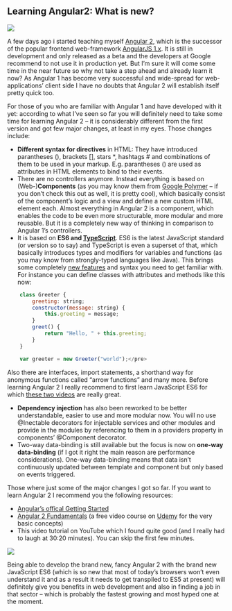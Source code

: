 ## Learning Angular2: What is new?

![](assets/img/angular2_logo.png)

A few days ago i started teaching myself [Angular 2](http://angular.io), which is the successor of the popular frontend web-framework [AngularJS 1.x](https://angularjs.org/). It is still in development and only released as a beta and the developers at Google recommend to not use it in production yet. But I’m sure it will come some time in the near future so why not take a step ahead and already learn it now? As Angular 1 has become very successful and wide-spread for web-applications’ client side I have no doubts that Angular 2 will establish itself pretty quick too.

For those of you who are familiar with Angular 1 and have developed with it yet: according to what I’ve seen so far you will definitely need to take some time for learning Angular 2 – it is considerably different from the first version and got few major changes, at least in my eyes. Those changes include:

*   **Different syntax for directives** in HTML: They have introduced parantheses (), brackets [], stars *, hashtags # and combinations of them to be used in your markup. E.g. parantheses () are used as attributes in HTML elements to bind to their events.
*   There are no controllers anymore. Instead everything is based on (Web-)**Components** (as you may know them from [Google Polymer](https://www.polymer-project.org/1.0/) – if you don’t check this out as well, it is pretty cool), which basically consist of the component’s logic and a view and define a new custom HTML element each. Almost everything in Angular 2 is a component, which enables the code to be even more structurable, more modular and more reusable. But it is a completely new way of thinking in comparison to Angular 1’s controllers.
*   It is based on **ES6 and [TypeScript](http://www.typescriptlang.org/)**. ES6 is the latest JavaScript standard (or version so to say) and TypeScript is even a superset of that, which basically introduces types and modifiers for variables and functions (as you may know from strongly-typed languages like Java). This brings some completely [new features](https://github.com/lukehoban/es6features) and syntax you need to get familiar with. For instance you can define classes with attributes and methods like this now:
```javascript
    class Greeter {
        greeting: string;
        constructor(message: string) {
            this.greeting = message;
        }
        greet() {
            return "Hello, " + this.greeting;
        }
    }

    var greeter = new Greeter("world");</pre>
```

Also there are interfaces, import statements, a shorthand way for anonymous functions called “arrow functions” and many more. Before learning Angular 2 I really recommend to first learn JavaScript ES6 for which [these two videos](https://www.youtube.com/playlist?list=PLoYCgNOIyGACDQLaThEEKBAlgs4OIUGif) are really great.

*   **Dependency injection** has also been reworked to be better understandable, easier to use and more modular now. You will no use @Inectable decorators for injectable services and other modules and provide in the modules by referencing to them in a providers property in components’ @Component decorator.
*   Two-way data-binding is still available but the focus is now on **one-way data-binding** (if I got it right the main reason are performance considerations). One-way data-binding means that data isn’t continuously updated between template and component but only based on events triggered.

Those where just some of the major changes I got so far. If you want to learn Angular 2 I recommend you the following resources:

 * [Angular’s offical Getting Started](https://angular.io/docs/ts/latest/quickstart.html)
 * [Angular 2 Fundamentals](https://www.udemy.com/angular-2-fundamentals/) (a free video course on [Udemy](http://udemy.com) for the very basic concepts)
 * This video tutorial on YouTube which I found quite good (and I really had to laugh at 30:20 minutes). You can skip the first few minutes.  

[![](http://img.youtube.com/vi/KL4Yi3WtymA/0.jpg)](http://www.youtube.com/watch?v=KL4Yi3WtymA)

Being able to develop the brand new, fancy Angular 2 with the brand new JavaScript ES6 (which is so new that most of today’s browsers won’t even understand it and as a result it needs to get transpiled to ES5 at present) will definitely give you benefits in web development and also in finding a job in that sector – which is probably the fastest growing and most hyped one at the moment.